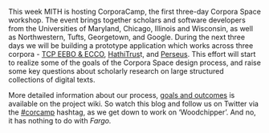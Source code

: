 This week MITH is hosting CorporaCamp, the first three-day Corpora Space workshop. The event brings together scholars and software developers from the Universities of Maryland, Chicago, Illinois and Wisconsin, as well as Northwestern, Tufts, Georgetown, and Google. During the next three days we will be building a prototype application which works across three corpora - [TCP EEBO & ECCO](http://www.lib.umich.edu/tcp/), [HathiTrus](http://www.hathitrust.org/home)t, and [Perseus](http://www.perseus.tufts.edu/hopper/). This effort will start to realize some of the goals of the Corpora Space design process, and raise some key questions about scholarly research on large structured collections of digital texts.

More detailed information about our process, [goals and outcomes](https://wiki.projectbamboo.org/display/BTECH/Corpora+Camp+Workshop+outcomes+and+goals) is available on the project wiki. So watch this blog and follow us on Twitter via the [#corcamp](http://twitter.com/#corcamp) hashtag, as we get down to work on ‘Woodchipper’. And no, it has nothing to do with _Fargo._